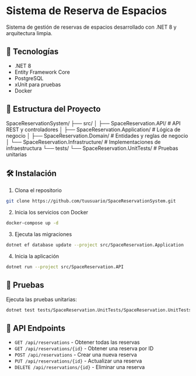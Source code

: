 # Sistema de Reserva de Espacios

Sistema de gestión de reservas de espacios desarrollado con .NET 8 y arquitectura limpia.

## 🚀 Tecnologías

- .NET 8
- Entity Framework Core
- PostgreSQL
- xUnit para pruebas
- Docker

## 📁 Estructura del Proyecto

SpaceReservationSystem/
├── src/
│ ├── SpaceReservation.API/ # API REST y controladores
│ ├── SpaceReservation.Application/ # Lógica de negocio
│ ├── SpaceReservation.Domain/ # Entidades y reglas de negocio
│ └── SpaceReservation.Infrastructure/ # Implementaciones de infraestructura
└── tests/
└── SpaceReservation.UnitTests/ # Pruebas unitarias

## 🛠️ Instalación

1. Clona el repositorio

```bash
git clone https://github.com/tuusuario/SpaceReservationSystem.git
```

2. Inicia los servicios con Docker

```bash
docker-compose up -d
```

3. Ejecuta las migraciones

```bash
dotnet ef database update --project src/SpaceReservation.Application
```

4. Inicia la aplicación

```bash
dotnet run --project src/SpaceReservation.API
```

## 🧪 Pruebas

Ejecuta las pruebas unitarias:

```bash
dotnet test tests/SpaceReservation.UnitTests/SpaceReservation.UnitTests.csproj
```

## 📝 API Endpoints

- `GET /api/reservations` - Obtener todas las reservas
- `GET /api/reservations/{id}` - Obtener una reserva por ID
- `POST /api/reservations` - Crear una nueva reserva
- `PUT /api/reservations/{id}` - Actualizar una reserva
- `DELETE /api/reservations/{id}` - Eliminar una reserva
